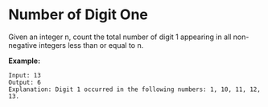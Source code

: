 # Number of Digit One

Given an integer n, count the total number of digit 1 appearing in all non-negative integers less than or equal to n.

**Example:**

```pseudo
Input: 13
Output: 6
Explanation: Digit 1 occurred in the following numbers: 1, 10, 11, 12, 13.
```
